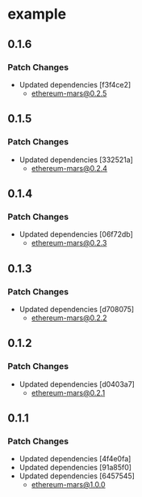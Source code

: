 # example

## 0.1.6

### Patch Changes

- Updated dependencies [f3f4ce2]
  - ethereum-mars@0.2.5

## 0.1.5

### Patch Changes

- Updated dependencies [332521a]
  - ethereum-mars@0.2.4

## 0.1.4

### Patch Changes

- Updated dependencies [06f72db]
  - ethereum-mars@0.2.3

## 0.1.3

### Patch Changes

- Updated dependencies [d708075]
  - ethereum-mars@0.2.2

## 0.1.2

### Patch Changes

- Updated dependencies [d0403a7]
  - ethereum-mars@0.2.1

## 0.1.1

### Patch Changes

- Updated dependencies [4f4e0fa]
- Updated dependencies [91a85f0]
- Updated dependencies [6457545]
  - ethereum-mars@1.0.0
